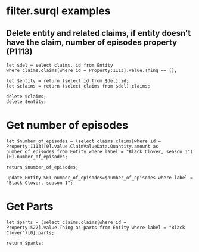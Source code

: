 # filter.surql examples
## Delete entity and related claims, if entity doesn't have the claim, number of episodes property (P1113)
```
let $del = select claims, id from Entity
where claims.claims[where id = Property:1113].value.Thing == [];

let $entity = return (select id from $del).id;
let $claims = return (select claims from $del).claims;

delete $claims;
delete $entity;
```

# Get number of episodes
```
let $number_of_episodes = (select claims.claims[where id = Property:1113][0].value.ClaimValueData.Quantity.amount as number_of_episodes from Entity where label = "Black Clover, season 1")[0].number_of_episodes;

return $number_of_episodes;

update Entity SET number_of_episodes=$number_of_episodes where label = "Black Clover, season 1";
```

# Get Parts
```
let $parts = (select claims.claims[where id = Property:527].value.Thing as parts from Entity where label = "Black Clover")[0].parts;

return $parts;
```
